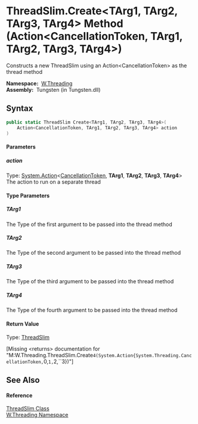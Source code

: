 ThreadSlim.Create&lt;TArg1, TArg2, TArg3, TArg4> Method (Action&lt;CancellationToken, TArg1, TArg2, TArg3, TArg4>)
==================================================================================================================
   Constructs a new ThreadSlim using an Action&lt;CancellationToken> as the thread method

  **Namespace:**  [W.Threading][1]  
  **Assembly:**  Tungsten (in Tungsten.dll)

Syntax
------

```csharp
public static ThreadSlim Create<TArg1, TArg2, TArg3, TArg4>(
	Action<CancellationToken, TArg1, TArg2, TArg3, TArg4> action
)

```

#### Parameters

##### *action*
Type: [System.Action][2]&lt;[CancellationToken][3], **TArg1**, **TArg2**, **TArg3**, **TArg4**>  
The action to run on a separate thread

#### Type Parameters

##### *TArg1*
The Type of the first argument to be passed into the thread method

##### *TArg2*
The Type of the second argument to be passed into the thread method

##### *TArg3*
The Type of the third argument to be passed into the thread method

##### *TArg4*
The Type of the fourth argument to be passed into the thread method

#### Return Value
Type: [ThreadSlim][4]  

[Missing &lt;returns> documentation for "M:W.Threading.ThreadSlim.Create``4(System.Action{System.Threading.CancellationToken,``0,``1,``2,``3})"]


See Also
--------

#### Reference
[ThreadSlim Class][4]  
[W.Threading Namespace][1]  

[1]: ../README.md
[2]: http://msdn.microsoft.com/en-us/library/dd289012
[3]: http://msdn.microsoft.com/en-us/library/dd384802
[4]: README.md